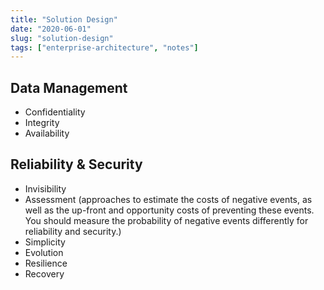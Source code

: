 ```yaml
---
title: "Solution Design"
date: "2020-06-01"
slug: "solution-design"
tags: ["enterprise-architecture", "notes"]
---
```


## Data Management
- Confidentiality
- Integrity
- Availability

## Reliability & Security
- Invisibility
- Assessment (approaches to estimate the costs of negative events, as well as the up-front and opportunity costs of preventing these events. You should measure the probability of negative events differently for reliability and security.)
- Simplicity
- Evolution
- Resilience
- Recovery